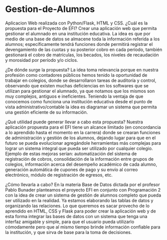 # Gestion-de-Alumnos
Aplicacion Web realizada con Python/Flask, HTML y CSS.
¿Cuál es la propuesta para el Proyecto de EFI?
Crear una aplicación web que permita gestionar el alumnado en una institución educativa. La idea es
que por medio de una base de datos se almacene toda la información referida a los alumnos;
específicamente tendrá funciones donde permitirá registrar el devengamiento de las cuotas y su
posterior cobro en cada período, también gestionará el cobro de matrículas, los becados, los niveles de
recaudación y morosidad por período y/o ciclos.

¿De dónde surge la propuesta?
La idea toma relevancia porque en nuestra profesión como contadores públicos hemos tenido la
oportunidad de trabajar en colegios, donde se desarrollaron tareas de auditoría y control, observando
que existen muchas deficiencias en los softwares que se utilizan para gestionar el alumnado, ya que
notamos que los mismos son muy complejos, antiguos e ineficientes. Teniendo la ventaja de que
conocemos como funciona una institución educativa desde el punto de vista administrativo/contable la
idea es diagramar un sistema que permita una gestión eficiente de su información.

¿Qué utilidad puede generar llevar a cabo esta propuesta?
Nuestra aplicación propuesta para el EFI tiene un alcance limitado (en concordancia a lo aprendido
hasta el momento en la carrera) donde se crearan funciones de administración y gestión de los
alumnos, dejando lugar para que en el futuro se pueda evolucionar agregándole herramientas más
complejas para lograr un sistema integral que pueda ser utilizado por cualquier colegio. Ejemplo de
estas mejoras serían: automatización del sistema de registración de cobros, consolidación de la
información entre grupos de colegios, información acerca del desempeño académico de cada alumno,
generación automática de cupones de pago y su envío al correo electrónico, módulo de registración de
egresos, etc.

¿Cómo llevarla a cabo?
En la materia Base de Datos dictada por el profesor Pablo Bunader planteamos el proyecto EFI en
conjunto con Programación 2 con la idea de crear un sistema de gestión de alumnos completo que
pueda ser utilizado en la realidad. Ya estamos elaborando las tablas de datos y organizando las
relaciones. Lo que queremos es sacar provecho de lo aprendido en HTML, CSS y Flask para poder
crear la aplicación web y de esta forma integrar las bases de datos con un sistema que tenga una
interfaz amigable y simple, para que el usuario pueda utilizarlo cómodamente pero que al mismo tiempo
brinde información confiable para la institución, y que sirva de base para la toma de decisiones.
